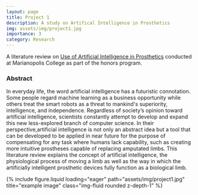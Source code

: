 ```yaml
---
layout: page
title: Project 1
description: A study on Artifical Intelligence in Prosthetics
img: assets/img/project1.jpg
importance: 3
category: Research 
---
```


A literature review on  <a href="https://drive.google.com/file/d/1j6NFmLGffXBUjS2TV7wPXmjuTqS55IOc/view?usp=share_link">Use of Artificial Intelligence in Prosthetics</a> conducted at Marianopolis College as part of the honors program.


<h3>Abstract</h3>

In everyday life, the word artificial intelligence has a futuristic connotation. Some people regard machine learning as a business opportunity while others treat the smart robots as a threat to mankind's superiority, intelligence, and independence. Regardless of society’s opinion toward artificial intelligence, scientists constantly attempt to develop and expand this new less-explored branch of computer science. In their perspective,artificial intelligence is not only an abstract idea but a tool that can be developed to be applied in near future for the purpose of compensating for any task where humans lack capability, such as creating more intuitive prostheses capable of replacing amputated limbs. This literature review explains the concept of artificial intelligence, the physiological process of moving a limb as well as the way in which the artificially intelligent prosthetic devices fully function as a biological limb.

<div class="row">
    <div class="col-sm mt-3 mt-md-0">
        {% include figure.liquid loading="eager" path="assets/img/project1.jpg" title="example image" class="img-fluid rounded z-depth-1" %}
    </div>
</div>
